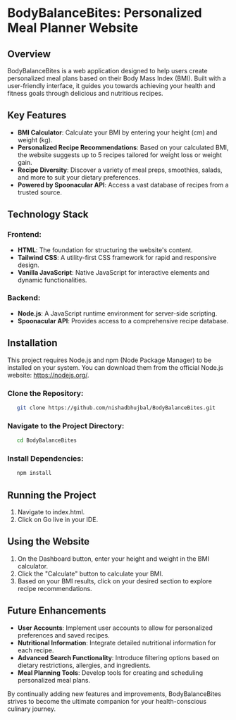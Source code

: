 # BodyBalanceBites: Personalized Meal Planner Website

## Overview

BodyBalanceBites is a web application designed to help users create personalized meal plans based on their Body Mass Index (BMI). Built with a user-friendly interface, it guides you towards achieving your health and fitness goals through delicious and nutritious recipes.

## Key Features

- **BMI Calculator**: Calculate your BMI by entering your height (cm) and weight (kg).
- **Personalized Recipe Recommendations**: Based on your calculated BMI, the website suggests up to 5 recipes tailored for weight loss or weight gain.
- **Recipe Diversity**: Discover a variety of meal preps, smoothies, salads, and more to suit your dietary preferences.
- **Powered by Spoonacular API**: Access a vast database of recipes from a trusted source.

## Technology Stack

### Frontend:

- **HTML**: The foundation for structuring the website's content.
- **Tailwind CSS**: A utility-first CSS framework for rapid and responsive design.
- **Vanilla JavaScript**: Native JavaScript for interactive elements and dynamic functionalities.

### Backend:

- **Node.js**: A JavaScript runtime environment for server-side scripting.
- **Spoonacular API**: Provides access to a comprehensive recipe database.

## Installation

This project requires Node.js and npm (Node Package Manager) to be installed on your system. You can download them from the official Node.js website: https://nodejs.org/.

### Clone the Repository:

```bash
   git clone https://github.com/nishadbhujbal/BodyBalanceBites.git

```

### Navigate to the Project Directory:

```bash
   cd BodyBalanceBites

```

### Install Dependencies:

```bash
   npm install
```

## Running the Project

1. Navigate to index.html.
2. Click on Go live in your IDE.

## Using the Website

1. On the Dashboard button, enter your height and weight in the BMI calculator.
2. Click the "Calculate" button to calculate your BMI.
3. Based on your BMI results, click on your desired section to explore recipe recommendations.

## Future Enhancements

- **User Accounts**: Implement user accounts to allow for personalized preferences and saved recipes.
- **Nutritional Information**: Integrate detailed nutritional information for each recipe.
- **Advanced Search Functionality**: Introduce filtering options based on dietary restrictions, allergies, and ingredients.
- **Meal Planning Tools**: Develop tools for creating and scheduling personalized meal plans.

By continually adding new features and improvements, BodyBalanceBites strives to become the ultimate companion for your health-conscious culinary journey.
